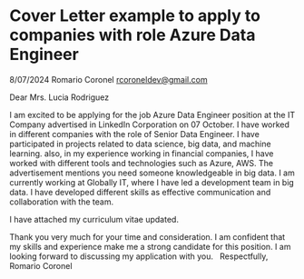 # Cover Letter example to apply to companies with role Azure Data Engineer

8/07/2024
Romario Coronel
rcoroneldev@gmail.com

Dear Mrs. Lucia Rodriguez


I am excited to be applying for the job Azure Data Engineer position at the IT Company advertised in
LinkedIn Corporation on 07 October. I have worked in different companies with the role of Senior Data Engineer. 
I have participated in projects related to data science, big data, and machine learning. also, in my experience working in
financial companies, I have worked with different tools and technologies such as Azure, AWS.
The advertisement mentions you need someone knowledgeable in big data. I am currently working at Globally IT,
where I have led a development team in big data. I have developed different skills as effective communication 
and collaboration with the team.

I have attached my curriculum vitae updated.

Thank you very much for your time and consideration.
I am confident that my skills and experience make me a strong candidate for this position. I am looking
forward to discussing my application with you.
 
Respectfully,
Romario Coronel